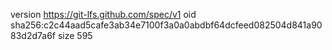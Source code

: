 version https://git-lfs.github.com/spec/v1
oid sha256:c2c44aad5cafe3ab34e7100f3a0a0abdbf64dcfeed082504d841a9083d2d7a6f
size 595

